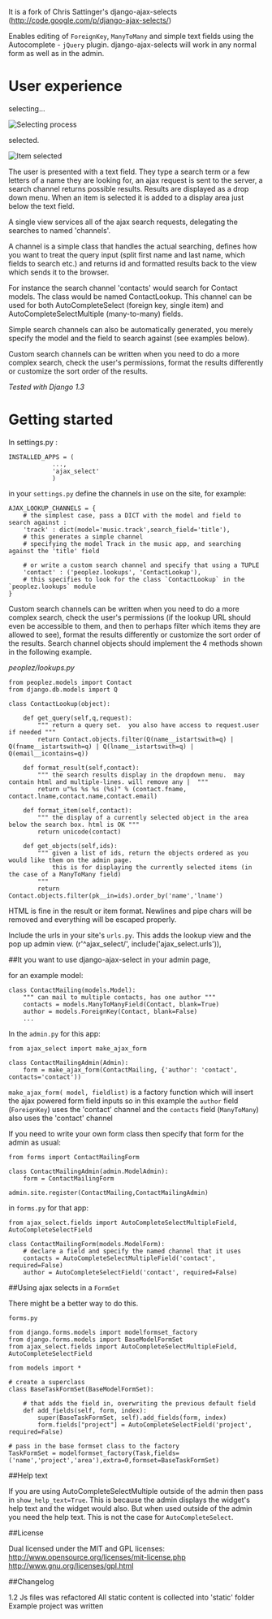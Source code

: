 It is a fork of Chris Sattinger's  django-ajax-selects (http://code.google.com/p/django-ajax-selects/)

Enables editing of `ForeignKey`, `ManyToMany` and simple text fields using the Autocomplete - `jQuery` plugin.
django-ajax-selects will work in any normal form as well as in the admin.

User experience
===============

selecting...

![Selecting process](http://crucial-systems.com/crucialwww/uploads/posts/selecting.png)

selected.

![Item selected](http://crucial-systems.com/crucialwww/uploads/posts/selected.png)

The user is presented with a text field. They type a search term or a few letters of a name they are looking for,
an ajax request is sent to the server, a search channel returns possible results.
Results are displayed as a drop down menu.
When an item is selected it is added to a display area just below the text field.

A single view services all of the ajax search requests, delegating the searches to named 'channels'.

A channel is a simple class that handles the actual searching, defines how you want to treat the query input
(split first name and last name, which fields to search etc.) and returns id and formatted results back
to the view which sends it to the browser.

For instance the search channel 'contacts' would search for Contact models.
The class would be named ContactLookup. This channel can be used for both AutoCompleteSelect (foreign key, single item)
and AutoCompleteSelectMultiple (many-to-many) fields.

Simple search channels can also be automatically generated, you merely specify the model and the field to search against
(see examples below).

Custom search channels can be written when you need to do a more complex search, check the user's permissions,
format the results differently or customize the sort order of the results.


*Tested with Django 1.3*

Getting started
===============

In settings.py :

    INSTALLED_APPS = (
                ...,
                'ajax_select'
                )

in your `settings.py` define the channels in use on the site, for example:


    AJAX_LOOKUP_CHANNELS = {
        # the simplest case, pass a DICT with the model and field to search against :
        'track' : dict(model='music.track',search_field='title'),
        # this generates a simple channel
        # specifying the model Track in the music app, and searching against the 'title' field

        # or write a custom search channel and specify that using a TUPLE
        'contact' : ('peoplez.lookups', 'ContactLookup'),
        # this specifies to look for the class `ContactLookup` in the `peoplez.lookups` module
    }

Custom search channels can be written when you need to do a more complex search, check the user's permissions
(if the lookup URL should even be accessible to them, and then to perhaps filter which items they are allowed to see),
format the results differently or customize the sort order of the results.
Search channel objects should implement the 4 methods shown in the following example.

_peoplez/lookups.py_

    from peoplez.models import Contact
    from django.db.models import Q

    class ContactLookup(object):

        def get_query(self,q,request):
            """ return a query set.  you also have access to request.user if needed """
            return Contact.objects.filter(Q(name__istartswith=q) | Q(fname__istartswith=q) | Q(lname__istartswith=q) | Q(email__icontains=q))

        def format_result(self,contact):
            """ the search results display in the dropdown menu.  may contain html and multiple-lines. will remove any |  """
            return u"%s %s %s (%s)" % (contact.fname, contact.lname,contact.name,contact.email)

        def format_item(self,contact):
            """ the display of a currently selected object in the area below the search box. html is OK """
            return unicode(contact)

        def get_objects(self,ids):
            """ given a list of ids, return the objects ordered as you would like them on the admin page.
                this is for displaying the currently selected items (in the case of a ManyToMany field)
            """
            return Contact.objects.filter(pk__in=ids).order_by('name','lname')


HTML is fine in the result or item format. Newlines and pipe chars will be removed and everything will be escaped properly.

Include the urls in your site's `urls.py`. This adds the lookup view and the pop up admin view.
    (r'^ajax_select/', include('ajax_select.urls')),


##It you want to use django-ajax-select in your admin page,

for an example model:


    class ContactMailing(models.Model):
        """ can mail to multiple contacts, has one author """
        contacts = models.ManyToManyField(Contact, blank=True)
        author = models.ForeignKey(Contact, blank=False)
        ...

In the `admin.py` for this app:

    from ajax_select import make_ajax_form

    class ContactMailingAdmin(Admin):
        form = make_ajax_form(ContactMailing, {'author': 'contact', contacts='contact'))

`make_ajax_form( model, fieldlist)` is a factory function which will insert the ajax powered form field inputs
so in this example the `author` field (`ForeignKey`) uses the 'contact' channel and the `contacts` field (`ManyToMany`)
also uses the 'contact' channel


If you need to write your own form class then specify that form for the admin as usual:


    from forms import ContactMailingForm

    class ContactMailingAdmin(admin.ModelAdmin):
        form = ContactMailingForm

    admin.site.register(ContactMailing,ContactMailingAdmin)


in `forms.py` for that app:

    from ajax_select.fields import AutoCompleteSelectMultipleField, AutoCompleteSelectField

    class ContactMailingForm(models.ModelForm):
        # declare a field and specify the named channel that it uses
        contacts = AutoCompleteSelectMultipleField('contact', required=False)
        author = AutoCompleteSelectField('contact', required=False)


##Using ajax selects in a `FormSet`

There might be a better way to do this.

`forms.py`

    from django.forms.models import modelformset_factory
    from django.forms.models import BaseModelFormSet
    from ajax_select.fields import AutoCompleteSelectMultipleField, AutoCompleteSelectField

    from models import *

    # create a superclass
    class BaseTaskFormSet(BaseModelFormSet):

        # that adds the field in, overwriting the previous default field
        def add_fields(self, form, index):
            super(BaseTaskFormSet, self).add_fields(form, index)
            form.fields["project"] = AutoCompleteSelectField('project', required=False)

    # pass in the base formset class to the factory
    TaskFormSet = modelformset_factory(Task,fields=('name','project','area'),extra=0,formset=BaseTaskFormSet)




##Help text

If you are using AutoCompleteSelectMultiple outside of the admin then pass in `show_help_text=True`. 
This is because the admin displays the widget's help text and the widget would also.
But when used outside of the admin you need the help text. This is not the case for `AutoCompleteSelect`.

##License

Dual licensed under the MIT and GPL licenses:
   http://www.opensource.org/licenses/mit-license.php
   http://www.gnu.org/licenses/gpl.html


##Changelog

1.2
Js files was refactored
All static content is collected into 'static' folder
Example project was written
